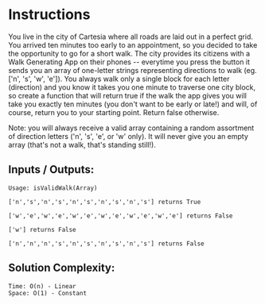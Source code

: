 # Instructions
You live in the city of Cartesia where all roads are laid out in a perfect grid. You arrived ten minutes too early to an appointment, so you decided to take the opportunity to go for a short walk. The city provides its citizens with a Walk Generating App on their phones -- everytime you press the button it sends you an array of one-letter strings representing directions to walk (eg. ['n', 's', 'w', 'e']). You always walk only a single block for each letter (direction) and you know it takes you one minute to traverse one city block, so create a function that will return true if the walk the app gives you will take you exactly ten minutes (you don't want to be early or late!) and will, of course, return you to your starting point. Return false otherwise.

Note: you will always receive a valid array containing a random assortment of direction letters ('n', 's', 'e', or 'w' only). It will never give you an empty array (that's not a walk, that's standing still!).

## Inputs / Outputs:
	Usage: isValidWalk(Array)

    ['n','s','n','s','n','s','n','s','n','s'] returns True

    ['w','e','w','e','w','e','w','e','w','e','w','e'] returns False

    ['w'] returns False

    ['n','n','n','s','n','s','n','s','n','s'] returns False

## Solution Complexity:
	Time: O(n) - Linear
	Space: O(1) - Constant
